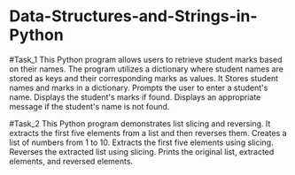 # Data-Structures-and-Strings-in-Python
#Task_1
This Python program allows users to retrieve student marks based on their names. The program utilizes a dictionary where student names are stored as keys and their corresponding marks as values.
It Stores student names and marks in a dictionary. Prompts the user to enter a student's name. Displays the student's marks if found. Displays an appropriate message if the student's name is not found.

#Task_2
This Python program demonstrates list slicing and reversing. It extracts the first five elements from a list and then reverses them.
Creates a list of numbers from 1 to 10. Extracts the first five elements using slicing. Reverses the extracted list using slicing. Prints the original list, extracted elements, and reversed elements.
